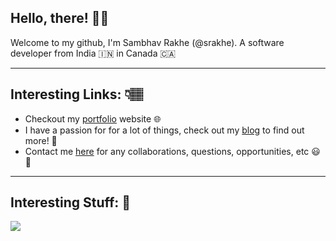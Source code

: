 ## Hello, there! 👋🏽
Welcome to my github, I'm Sambhav Rakhe (@srakhe). A software developer from India 🇮🇳 in Canada 🇨🇦

---

## Interesting Links: 👇🏽
- Checkout my [portfolio](https://www.sambhavrakhe.com/) website 🌐
- I have a passion for for a lot of things, check out my [blog](https://www.sambhavrakhe.com/blog/) to find out more! 🙂
- Contact me [here](https://www.sambhavrakhe.com/contact/) for any collaborations, questions, opportunities, etc 😃📱

---

## Interesting Stuff: 🚀
<img src="https://github-readme-stats.vercel.app/api?username=srakhe&hide=stars,contribs&count_private=true&show_icons=true&theme=great-gatsby"/>
